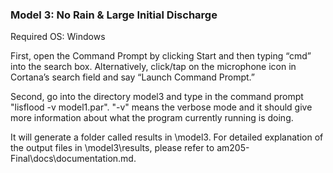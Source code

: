 ### Model 3: No Rain & Large Initial Discharge

Required OS: Windows

First, open the Command Prompt by clicking Start and then typing “cmd” into the search box. Alternatively, click/tap on the microphone icon in Cortana’s search field and say “Launch Command Prompt.”

Second, go into the directory model3 and type in the command prompt "lisflood -v model1.par". "-v" means the verbose mode and it should give more information about what the program currently running is doing. 

It will generate a folder called results in \model3. For detailed explanation of the output files in \model3\results, please refer to am205-Final\docs\documentation.md.